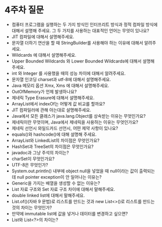 
# 4주차 질문
* 컴퓨터 프로그램을 실행하는 두 가지 방식인 인터프리트 방식과 정적 컴파일 방식에 대해서 설명해 주세요. 그 두 가지를 사용하는 대표적인 언어는 무엇이 있나요?  
* JIT 컴파일에 대해서 설명해주세요.  
* 문자열 더하기 연산을 할 때 StringBuilder를 사용해야 하는 이유에 대해서 알려주세요.  
* Wildcards 에 대해서 설명해주세요.  
* Upper Bounded Wildcards 와 Lower Bounded Wildcards에 대해서 설명해주세요.  
* int 와 Integer 를 사용했을 때의 성능 차이에 대해서 알려주세요.  
* 문자열 인코딩 charset과 utf-8에 대해서 설명해주세요.  
* Java 메모리 옵션 Xmx, Xms 에 대해서 설명해주세요.  
* OutOfMemory가 언제 발생하나요?  
* 제네릭 Type Erasure에 대해서 설명해주세요.  
* ArrayList에서 indexOf는 어떻게 값 비교를 할까요?  
* JIT 컴파일러에 관해 아는대로 설명해주세요.  
* Java에서 모든 클래스가 java.lang.Object를 상속받는 이유는 무엇인가요?  
* 제네릭이란 무엇이며, Java에서 제네릭을 사용하는 이유는 무엇인가요?  
* 제네릭 선언시 와일드카드 선언시, 어떤 제약 사항이 있나요?  
* equals()와 hashcode()에 대해 설명해 주세요.  
* ArrayList와 LinkedList의 차이점은 무엇인가요?  
* HashSet과 TreeSet의 차이점은 무엇인가요?  
* javadoc과 그냥 주석의 차이는?  
* charSet이 무엇인가요?  
* UTF-8은 무엇인가?  
* System.out.println() 내부에 object null을 넣었을 때 null이라는 값이 출력되는데 null pointer exception이 안 일어나는 이유는?  
* Generic을 가지는 배열을 생성할 수 없는 이유는?  
* List 자료 구조와 Set 자료 구조 차이에 대해서 말해주세요.  
* double linked list에 대해서 말해주세요.  
* List.of()(자바 9 문법)로 리스트를 만드는 것과 new List<>()로 리스트를 만드는 것의 차이는 무엇인가?  
* 만약에 immutable list에 값을 넣거나 데이터를 변경하고 싶으면?  
* List와 List<?>의 차이는?  